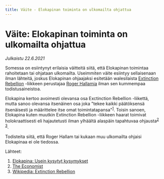 ```yaml
---
title: Väite - Elokapinan toiminta on ulkomailta ohjattua
---
```


# Väite: Elokapinan toiminta on ulkomailta ohjattua

*Julkaistu 22.6.2021*

Somessa on esiintynyt erilaisia väitteitä siitä, että Elokapinan toimintaa rahoitetaan tai ohjataan ulkomailta. Useimmiten väite esiintyy sellaisenaan ilman lähteitä, joskus Elokapinan ohjaajaksi esitetään walesilaista [Extinction Rebellion](https://en.wikipedia.org/wiki/Extinction_Rebellion) -liikkeen perustajaa [Roger Hallamia](https://en.wikipedia.org/wiki/Roger_Hallam_(activist)) ilman sen kummempaa todistusaineistoa.

Elokapina kertoo avoimesti olevansa osa Exctinction Rebellion -liikettä, mutta sanoo olevansa itsenäinen osa joka "tekee kaikki päätöksensä itsenäisesti ja määrittelee itse omat toimintatapansa"<sup>[1](#lahde-1)</sup>. Toisin sanoen, Elokapina kuten muutkin Extinction Rebellion -liikkeen haarat toimivat holokraattisesti eli hajautetusti ilman ylhäältä alaspäin tapahtuvaa ohjausta<sup>[2](#lahde-2) [3](#lahde-3)</sup>.

Todisteita siitä, että Roger Hallam tai kukaan muu ulkomailta ohjaisi Elokapinaa ei ole tiedossa.

Lähteet:

1. <a id="lahde-1" href="https://elokapina.fi/faq/#mik%C3%A4-on-kansainv%C3%A4lisen-extinction-rebellion-liikkeen-ja-elokapinan-suhde">Elokapina: Usein kysytyt kysymykset</a>
2. <a id="lahde-2" href="https://www.economist.com/britain/2019/10/10/how-the-anarchists-of-extinction-rebellion-got-so-well-organised">The Economist</a>
3. <a id="lahde-3" href="https://en.wikipedia.org/wiki/Extinction_Rebellion#Organisation">Wikipedia: Extinction Rebellion</a>
